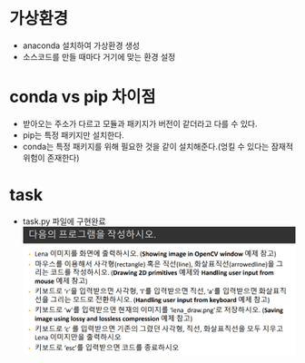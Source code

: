 # 가상환경
* anaconda 설치하여 가상환경 생성
* 소스코드를 만들 때마다 거기에 맞는 환경 설정

# conda vs pip 차이점
* 받아오는 주소가 다르고 모듈과 패키지가 버전이 같더라고 다를 수 있다.
* pip는 특정 패키지만 설치한다. 
* conda는 특정 패키지를 위해 필요한 것을 같이 설치해준다.(엉킬 수 있다는 잠재적 위험이 존재한다)

# task
* task.py 파일에 구현완료
![img.png](img.png)
